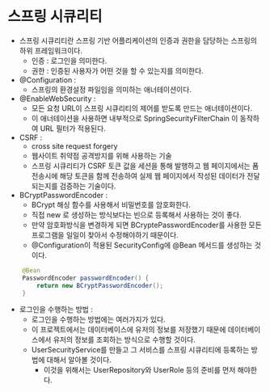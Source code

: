 # 스프링 시큐리티 

- 스프링 시큐리티란 스프링 기반 어플리케이션의 인증과 권한을 담당하는 스프링의 하위 프레임워크이다. 
  - 인증 : 로그인을 의미한다. 
  - 권한 : 인증된 사용자가 어떤 것을 할 수 있는지를 의미한다. 
- @Configuration : 
  - 스프링의 환경설정 파일임을 의미하는 애너테이션이다. 
- @EnableWebSecurity : 
  - 모든 요청 URL이 스프링 시큐리티의 제어를 받도록 만드는 애너테이션이다. 
  - 이 애너테이션을 사용하면 내부적으로 SpringSecurityFilterChain 이 동작하여 URL 필터가 적용된다. 
- CSRF :
  - cross site request forgery 
  - 웹사이트 취약점 공격방지를 위해 사용하는 기술 
  - 스프링 시큐리티가 CSRF 토큰 값을 세션을 통해 발행하고 웹 페이지에서는 폼 전송시에 해당 토큰을 함께 전송하여 실제 웹 페이지에서 작성된 데이터가 전달되는지를 검증하는 기술이다.
- BCryptPasswordEncoder : 
  - BCrypt 해싱 함수를 사용해서 비밀번호를 암호화한다. 
  - 직접 new 로 생성하는 방식보다는 빈으로 등록해서 사용하는 것이 좋다. 
  - 만약 암호화방식을 변경하게 되면 BCryptePasswordEncoder를 사용한 모든 프로그램을 일일이 찾아서 수정해야하기 때문이다. 
  - @Configuration이 적용된 SecurityConfig에 @Bean 메서드를 생성하는 것이다.

```java
    @Bean
    PasswordEncoder passwordEncoder() {
        return new BCryptPasswordEncoder();
    }
```

- 로그인을 수행하는 방법 : 
  - 로그인을 수행하는 방법에는 여러가지가 있다. 
  - 이 프로젝트에서는 데이터베이스에 유저의 정보를 저장했기 때문에 데이터베이스에서 유저의 정보를 조회하는 방식으로 수행할 것이다. 
  - UserSecurityService를 만들고 그 서비스를 스프링 시큐리티에 등록하는 방법에 대해서 알아볼 것이다. 
    - 이것을 위해서는 UserRepository와 UserRole 등의 준비를 먼저 해야한다. 